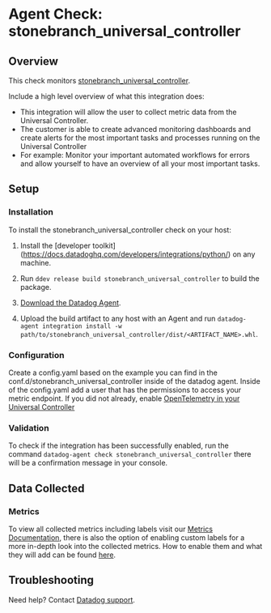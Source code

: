 # Agent Check: stonebranch_universal_controller

## Overview

This check monitors [stonebranch_universal_controller][1].

Include a high level overview of what this integration does:
- This integration will allow the user to collect metric data from the Universal Controller.
- The customer is able to create advanced monitoring dashboards and create alerts for the most important tasks and processes running on the Universal Controller
- For example: Monitor your important automated workflows for errors and allow yourself to have an overview of all your most important tasks.

## Setup

### Installation

To install the stonebranch_universal_controller check on your host:


1. Install the [developer toolkit]
(https://docs.datadoghq.com/developers/integrations/python/)
 on any machine.

2. Run `ddev release build stonebranch_universal_controller` to build the package.

3. [Download the Datadog Agent][2].

4. Upload the build artifact to any host with an Agent and
 run `datadog-agent integration install -w
 path/to/stonebranch_universal_controller/dist/<ARTIFACT_NAME>.whl`.

### Configuration

Create a config.yaml based on the example you can find in the conf.d/stonebranch_universal_controller inside of the datadog agent.
Inside of the config.yaml add a user that has the permissions to access your metric endpoint.
If you did not already, enable [OpenTelemetry in your Universal Controller][10] 
### Validation

To check if the integration has been successfully enabled, run the command `datadog-agent check stonebranch_universal_controller` there will be a confirmation message in your console.

## Data Collected

### Metrics

To view all collected metrics including labels visit our [Metrics Documentation][11], there is also the option of enabling custom labels for a more in-depth look into the collected metrics. How to enable them and what they will add can be found [here][12].

## Troubleshooting

Need help? Contact [Datadog support][3].

[1]: **LINK_TO_INTEGRATION_SITE**
[2]: https://app.datadoghq.com/account/settings/agent/latest
[3]: https://docs.datadoghq.com/agent/kubernetes/integrations/
[4]: https://github.com/DataDog/integrations-extras/blob/master/stonebranch_universal_controller/datadog_checks/stonebranch_universal_controller/data/conf.yaml.example
[5]: https://docs.datadoghq.com/agent/guide/agent-commands/#start-stop-and-restart-the-agent
[6]: https://docs.datadoghq.com/agent/guide/agent-commands/#agent-status-and-information
[7]: https://github.com/DataDog/integrations-extras/blob/master/stonebranch_universal_controller/metadata.csv
[8]: https://github.com/DataDog/integrations-extras/blob/master/stonebranch_universal_controller/assets/service_checks.json
[9]: https://docs.datadoghq.com/help/
[10]: https://stonebranchdocs.atlassian.net/wiki/spaces/UC78/pages/1086463674/Integrating+OpenTelemetry
[11]: https://stonebranchdocs.atlassian.net/wiki/spaces/UA78/pages/1086492473/Provided+Metrics
[12]: https://stonebranchdocs.atlassian.net/wiki/spaces/UC78/pages/1086484929/Properties#Properties-Overview